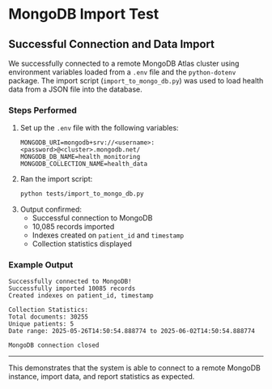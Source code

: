 # MongoDB Import Test

## Successful Connection and Data Import

We successfully connected to a remote MongoDB Atlas cluster using environment variables loaded from a `.env` file and the `python-dotenv` package. The import script (`import_to_mongo_db.py`) was used to load health data from a JSON file into the database.

### Steps Performed
1. Set up the `.env` file with the following variables:
   ```
   MONGODB_URI=mongodb+srv://<username>:<password>@<cluster>.mongodb.net/
   MONGODB_DB_NAME=health_monitoring
   MONGODB_COLLECTION_NAME=health_data
   ```
2. Ran the import script:
   ```bash
   python tests/import_to_mongo_db.py
   ```
3. Output confirmed:
   - Successful connection to MongoDB
   - 10,085 records imported
   - Indexes created on `patient_id` and `timestamp`
   - Collection statistics displayed

### Example Output
```
Successfully connected to MongoDB!
Successfully imported 10085 records
Created indexes on patient_id, timestamp

Collection Statistics:
Total documents: 30255
Unique patients: 5
Date range: 2025-05-26T14:50:54.888774 to 2025-06-02T14:50:54.888774

MongoDB connection closed
```

---

This demonstrates that the system is able to connect to a remote MongoDB instance, import data, and report statistics as expected. 